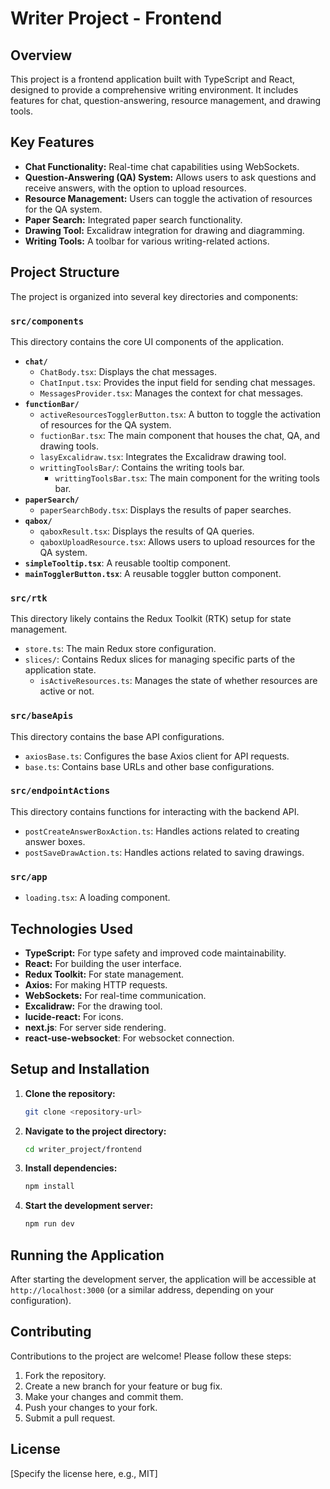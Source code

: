 # Writer Project - Frontend

## Overview

This project is a frontend application built with TypeScript and React, designed to provide a comprehensive writing environment. It includes features for chat, question-answering, resource management, and drawing tools.

## Key Features

- **Chat Functionality:** Real-time chat capabilities using WebSockets.
- **Question-Answering (QA) System:** Allows users to ask questions and receive answers, with the option to upload resources.
- **Resource Management:** Users can toggle the activation of resources for the QA system.
- **Paper Search:** Integrated paper search functionality.
- **Drawing Tool:** Excalidraw integration for drawing and diagramming.
- **Writing Tools:** A toolbar for various writing-related actions.

## Project Structure

The project is organized into several key directories and components:

### `src/components`

This directory contains the core UI components of the application.

- **`chat/`**
  - `ChatBody.tsx`: Displays the chat messages.
  - `ChatInput.tsx`: Provides the input field for sending chat messages.
  - `MessagesProvider.tsx`: Manages the context for chat messages.
- **`functionBar/`**
  - `activeResourcesTogglerButton.tsx`: A button to toggle the activation of resources for the QA system.
  - `fuctionBar.tsx`: The main component that houses the chat, QA, and drawing tools.
  - `lasyExcalidraw.tsx`: Integrates the Excalidraw drawing tool.
  - `writtingToolsBar/`: Contains the writing tools bar.
    - `writtingToolsBar.tsx`: The main component for the writing tools bar.
- **`paperSearch/`**
  - `paperSearchBody.tsx`: Displays the results of paper searches.
- **`qabox/`**
  - `qaboxResult.tsx`: Displays the results of QA queries.
  - `qaboxUploadResource.tsx`: Allows users to upload resources for the QA system.
- **`simpleTooltip.tsx`**: A reusable tooltip component.
- **`mainTogglerButton.tsx`**: A reusable toggler button component.

### `src/rtk`

This directory likely contains the Redux Toolkit (RTK) setup for state management.

- `store.ts`: The main Redux store configuration.
- `slices/`: Contains Redux slices for managing specific parts of the application state.
  - `isActiveResources.ts`: Manages the state of whether resources are active or not.

### `src/baseApis`

This directory contains the base API configurations.

- `axiosBase.ts`: Configures the base Axios client for API requests.
- `base.ts`: Contains base URLs and other base configurations.

### `src/endpointActions`

This directory contains functions for interacting with the backend API.

- `postCreateAnswerBoxAction.ts`: Handles actions related to creating answer boxes.
- `postSaveDrawAction.ts`: Handles actions related to saving drawings.

### `src/app`

- `loading.tsx`: A loading component.

## Technologies Used

- **TypeScript:** For type safety and improved code maintainability.
- **React:** For building the user interface.
- **Redux Toolkit:** For state management.
- **Axios:** For making HTTP requests.
- **WebSockets:** For real-time communication.
- **Excalidraw:** For the drawing tool.
- **lucide-react:** For icons.
- **next.js**: For server side rendering.
- **react-use-websocket**: For websocket connection.

## Setup and Installation

1.  **Clone the repository:**

    ```bash
    git clone <repository-url>
    ```

2.  **Navigate to the project directory:**

    ```bash
    cd writer_project/frontend
    ```

3.  **Install dependencies:**

    ```bash
    npm install
    ```

4.  **Start the development server:**

    ```bash
    npm run dev
    ```

## Running the Application

After starting the development server, the application will be accessible at `http://localhost:3000` (or a similar address, depending on your configuration).

## Contributing

Contributions to the project are welcome! Please follow these steps:

1.  Fork the repository.
2.  Create a new branch for your feature or bug fix.
3.  Make your changes and commit them.
4.  Push your changes to your fork.
5.  Submit a pull request.

## License

[Specify the license here, e.g., MIT]
